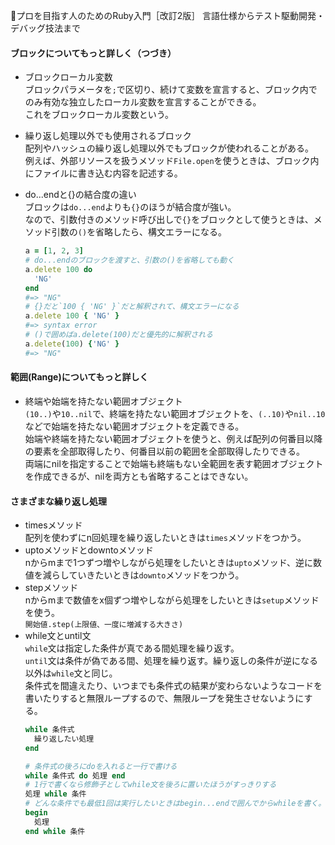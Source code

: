 
📖プロを目指す人のためのRuby入門［改訂2版］ 言語仕様からテスト駆動開発・デバッグ技法まで

#### ブロックについてもっと詳しく（つづき）

- ブロックローカル変数  
  ブロックパラメータを`;`で区切り、続けて変数を宣言すると、ブロック内でのみ有効な独立したローカル変数を宣言することができる。  
  これをブロックローカル変数という。

- 繰り返し処理以外でも使用されるブロック  
  配列やハッシュの繰り返し処理以外でもブロックが使われることがある。  
  例えば、外部リソースを扱うメソッド`File.open`を使うときは、ブロック内にファイルに書き込む内容を記述する。

- do...endと{}の結合度の違い  
  ブロックは`do...end`よりも`{}`のほうが結合度が強い。  
  なので、引数付きのメソッド呼び出しで`{}`をブロックとして使うときは、メソッド引数の`()`を省略したら、構文エラーになる。
  ```ruby
  a = [1, 2, 3]
  # do...endのブロックを渡すと、引数の()を省略しても動く
  a.delete 100 do
    'NG'
  end
  #=> "NG"
  # {}だと`100 { 'NG' }`だと解釈されて、構文エラーになる
  a.delete 100 { 'NG' }
  #=> syntax error
  # ()で囲めばa.delete(100)だと優先的に解釈される
  a.delete(100) {'NG' }
  #=> "NG"
  ```

#### 範囲(Range)についてもっと詳しく

- 終端や始端を持たない範囲オブジェクト  
  `(10..)`や`10..nil`で、終端を持たない範囲オブジェクトを、`(..10)`や`nil..10`などで始端を持たない範囲オブジェクトを定義できる。  
  始端や終端を持たない範囲オブジェクトを使うと、例えば配列の何番目以降の要素を全部取得したり、何番目以前の範囲を全部取得したりできる。  
  両端にnilを指定することで始端も終端もない全範囲を表す範囲オブジェクトを作成できるが、nilを両方とも省略することはできない。

#### さまざまな繰り返し処理

- timesメソッド  
  配列を使わずにn回処理を繰り返したいときは`times`メソッドをつかう。  
- uptoメソッドとdowntoメソッド  
  nからmまで1つずつ増やしながら処理をしたいときは`upto`メソッド、逆に数値を減らしていきたいときは`downto`メソッドをつかう。
- stepメソッド  
  nからmまで数値をx個ずつ増やしながら処理をしたいときは`setup`メソッドを使う。  
  `開始値.step(上限値、一度に増減する大きさ)`
- while文とuntil文  
  `while`文は指定した条件が真である間処理を繰り返す。  
  `until`文は条件が偽である間、処理を繰り返す。繰り返しの条件が逆になる以外は`while`文と同じ。  
  条件式を間違えたり、いつまでも条件式の結果が変わらないようなコードを書いたりすると無限ループするので、無限ループを発生させないようにする。
  ```ruby
  while 条件式
    繰り返したい処理
  end

  # 条件式の後ろにdoを入れると一行で書ける
  while 条件式 do 処理 end
  # 1行で書くなら修飾子としてwhile文を後ろに置いたほうがすっきりする
  処理 while 条件
  # どんな条件でも最低1回は実行したいときはbegin...endで囲んでからwhileを書く。
  begin
    処理
  end while 条件
  ```
